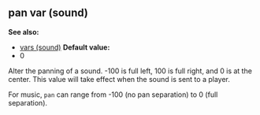 ## pan var (sound)
**See also:**
+   [vars (sound)](/ref/sound/var.md) <!-- -->
**Default value:**
+   0


Alter the panning of a sound. -100 is full left, 100 is full
right, and 0 is at the center. This value will take effect when the
sound is sent to a player. 

For music, `pan` can range from -100
(no pan separation) to 0 (full separation).